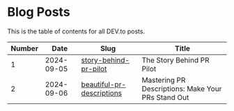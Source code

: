 # Blog Posts

This is the table of contents for all DEV.to posts.


| Number | Date       | Slug                                                | Title |
|---------|------------|-----------------------------------------------------| ----- |
| 1       | 2024-09-05 | [story-behind-pr-pilot](./story-behind-pr-pilot.md) | The Story Behind PR Pilot                          |
| 2       | 2024-09-06 | [beautiful-pr-descriptions](./beautiful-pr-descriptions.md) | Mastering PR Descriptions: Make Your PRs Stand Out |
